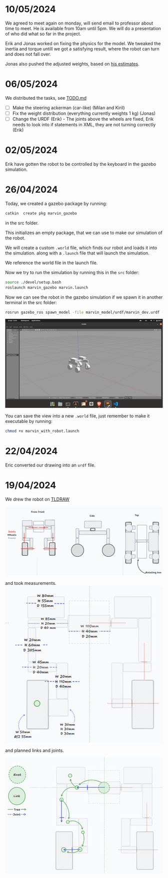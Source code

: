 # 10/05/2024

We agreed to meet again on monday, will send email to professor about time to meet. He is available from 10am until 5pm.
We will do a presentation of who did what so far in the project.

Erik and Jonas worked on fixing the physics for the model. We tweaked the inertia and torque untill we got a satisfying result, where the robot can turn and does not fall over.

Jonas also pushed the adjusted weights, based on [his estimates](https://docs.google.com/spreadsheets/d/1m_v9MrUhMQl7QcuJg-CndBVnSvK0T4SyDx7DcACGZX8/edit?usp=sharing).


# 06/05/2024

We distributed the tasks, see [TODO.md](TODO.md)

- [ ] Make the steering ackerman (car-like) (Milan and Kiril)
- [ ] Fix the weight distribution (everything currently weights 1 kg) (Jonas)
- [ ] Change the URDF (Erik) - The joints above the wheels are fixed, Erik needs to look into if statements in XML, they are not turning correctly (Erik)

# 02/05/2024

Erik have gotten the robot to be controlled by the keyboard in the gazebo simulation.

# 26/04/2024

Today, we created a gazebo package by running:

```bash
catkin  create pkg marvin_gazebo
```

in the src folder.

This initializes an empty package, that we can use to make our simulation of the robot.

We will create a custom `.world` file, which finds our robot and loads it into the simulation.
along with a `.launch` file that will launch the simulation.

We reference the world file in the launch file.


Now we try to run the simulation by running this in the `src` folder:

```bash
source ./devel/setup.bash
roslaunch marvin_gazebo marvin.launch
```

Now we can see the robot in the gazebo simulation if we spawn it in another terminal in the src folder:

```bash
rosrun gazebo_ros spawn_model -file marvin_model/urdf/marvin_dev.urdf -urdf -x 0 -y 0 -z 1 -model MARVIN
```


![alt text](urdf_in_gazebo.jpg)

You can save the view into a new `.world` file, just remember to make it executable by running:

```bash
chmod +x marvin_with_robot.launch
```

# 22/04/2024

Eric converted our drawing into an `urdf` file.

# 19/04/2024

We drew the robot on [TLDRAW](https://www.tldraw.com/r/4b5c9L8QwUOHz1gBu0vhn?v=-154,661,2634,1250&p=page)


![alt text](image.png)


and took measurements.
![alt text](image-1.png)

and planned links and joints.

![alt text](image-2.png)
